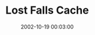 ---
_schema: default
title: Lost Falls Cache
link: https://www.geocaching.com/geocache/GC9AA6
owner: Johnsons06 
date: 2002-10-19 00:03:00
log_type: Didn't find it
display_coords: N 41° 56.642' W 076° 04.885'
latitude: '41.944033'
longitude: '-76.081416'
first_stage: false
bogus: false
zhanna_log:  >-
  Hi!


  Well, I tried to go three for three with the Johnsons06 Susquehanna County caches, but I came up short (actually, I came up wet, filthy, and a little sore—yes, this area is a real treat after it rains!). I had a great deal of trouble with satellite reception; I did manage to get to the coordinates, according to my GPSr, five times—but in five very different locations. It was very dark and that made it extra difficult to search. I don't think I looked for more than half an hour before getting frustrated and deciding to come back another day. I'm glad I got to see the falls, though. They are beautiful, especially after the rain we've had. On my way back to the car, I surprised a doe and a noisy grouse. I'll be back...


  Zhanna
rich_log:
post_id: 271
---